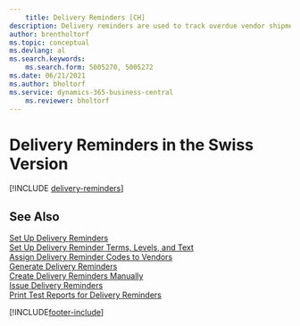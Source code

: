 ```yaml
---
    title: Delivery Reminders [CH]
description: Delivery reminders are used to track overdue vendor shipments, and to remind vendors about overdue deliveries in the Swiss version. 
author: brentholtorf
ms.topic: conceptual
ms.devlang: al
ms.search.keywords:
    ms.search.form: 5005270, 5005272
ms.date: 06/21/2021
ms.author: bholtorf
ms.service: dynamics-365-business-central
    ms.reviewer: bholtorf
---
```

# Delivery Reminders in the Swiss Version

[!INCLUDE [delivery-reminders](../includes/ATCHDE/delivery-reminders.md)]

## See Also

 [Set Up Delivery Reminders](how-to-set-up-delivery-reminders.md)   
 [Set Up Delivery Reminder Terms, Levels, and Text](how-to-set-up-delivery-reminder-terms-levels-and-text.md)   
 [Assign Delivery Reminder Codes to Vendors](how-to-assign-delivery-reminder-codes-to-vendors.md)   
 [Generate Delivery Reminders](how-to-generate-delivery-reminders.md)   
 [Create Delivery Reminders Manually](how-to-create-delivery-reminders-manually.md)   
 [Issue Delivery Reminders](how-to-issue-delivery-reminders.md)   
 [Print Test Reports for Delivery Reminders](how-to-print-test-reports-for-delivery-reminders.md)


[!INCLUDE[footer-include](../../includes/footer-banner.md)]
